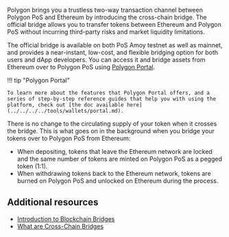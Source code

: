 Polygon brings you a trustless two-way transaction channel between Polygon PoS and Ethereum by introducing the cross-chain bridge. The official bridge allows you to transfer tokens between Ethereum and Polygon PoS without incurring third-party risks and market liquidity limitations. 

The official bridge is available on both PoS Amoy testnet as well as mainnet, and provides a near-instant, low-cost, and flexible bridging option for both users and dApp developers. You can access it and bridge assets from Ethereum over to Polygon PoS using [Polygon Portal](https://portal.polygon.technology).

!!! tip "Polygon Portal"

    To learn more about the features that Polygon Portal offers, and a series of step-by-step reference guides that help you with using the platform, check out [the doc available here](../../../../tools/wallets/portal.md).

There is no change to the circulating supply of your token when it crosses the bridge. This is what goes on in the background when you bridge your tokens over to Polygon PoS from Ethereum:

- When depositing, tokens that leave the Ethereum network are locked and the same number of tokens are minted on Polygon PoS as a pegged token (1:1).
- When withdrawing tokens back to the Ethereum network, tokens are burned on Polygon PoS and unlocked on Ethereum during the process.

## Additional resources

- [Introduction to Blockchain Bridges](https://ethereum.org/en/bridges/)
- [What are Cross-Chain Bridges](https://www.alchemy.com/overviews/cross-chain-bridges)
